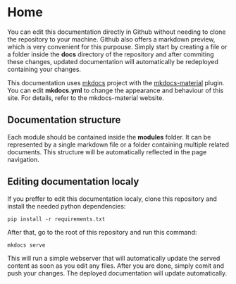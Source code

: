 # Home

You can edit this documentation directly in Github without needing to clone the repository to your machine. Github also offers a markdown preview, which is very convenient for this purpouse. Simply start by creating a file or a folder inside the **docs** directory of the repository and after commiting these changes, updated documentation will automatically be redeployed containing your changes. 

This documentation uses [mkdocs](https://www.mkdocs.org/) project with the [mkdocs-material](https://squidfunk.github.io/mkdocs-material/) plugin. You can edit **mkdocs.yml** to change the appearance and behaviour of this site. For details, refer to the mkdocs-material website.

## Documentation structure
Each module should be contained inside the **modules** folder. It can be represented by a single markdown file or a folder containing multiple related documents. This structure will be automatically reflected in the page navigation.


## Editing documentation localy
If you preffer to edit this documentation localy, clone this repository and install the needed python dependencies:

```
pip install -r requirements.txt
```

After that, go to the root of this repository and run this command:

```
mkdocs serve
```

This will run a simple webserver that will automatically update the served content as soon as you edit any files. After you are done, simply comit and push your changes. The deployed documentation will update automatically.
